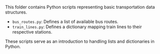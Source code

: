 This folder contains Python scripts representing basic transportation data structures.

- `bus_routes.py`: Defines a list of available bus routes.
- `train_lines.py`: Defines a dictionary mapping train lines to their respective stations.

These scripts serve as an introduction to handling lists and dictionaries in Python.

